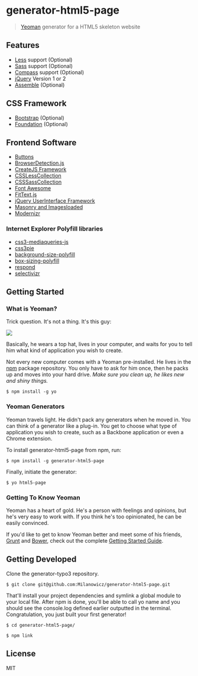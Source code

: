 # generator-html5-page

> [Yeoman](http://yeoman.io) generator for a HTML5 skeleton website

## Features

* [Less](http://lesscss.org/) support (Optional)
* [Sass](http://sass-lang.com/) support (Optional)
* [Compass](http://compass-style.org/) support (Optional)
* [jQuery](http://jquery.com/) Version 1 or 2
* [Assemble](http://assemble.io/) (Optional)

## CSS Framework

* [Bootstrap](http://getbootstrap.com/) (Optional)
* [Foundation](http://foundation.zurb.com/) (Optional)

## Frontend Software

* [Buttons](http://alexwolfe.github.io/Buttons/)
* [BrowserDetection.js](https://github.com/Milanowicz/BrowserDetection.js)
* [CreateJS Framework](http://www.createjs.com/)
* [CSSLessCollection](https://github.com/Milanowicz/CSSLessCollection)
* [CSSSassCollection](https://github.com/Milanowicz/CSSSassCollection)
* [Font Awesome](http://fortawesome.github.io/Font-Awesome/)
* [FitText.js](https://github.com/Milanowicz/FitText.js)
* [jQuery UserInterface Framework](http://jqueryui.com/)
* [Masonry and Imagesloaded](http://masonry.desandro.com/)
* [Modernizr](http://modernizr.com/)

### Internet Explorer Polyfill libraries

* [css3-mediaqueries-js](https://github.com/livingston/css3-mediaqueries-js)
* [css3pie](http://css3pie.com/)
* [background-size-polyfill](http://louisremi.github.io/background-size-polyfill/)
* [box-sizing-polyfill](https://github.com/Schepp/box-sizing-polyfill)
* [respond](https://github.com/scottjehl/Respond)
* [selectivizr](http://selectivizr.com/)


## Getting Started

### What is Yeoman?

Trick question. It's not a thing. It's this guy:

![](http://i.imgur.com/JHaAlBJ.png)

Basically, he wears a top hat, lives in your computer, and waits for you to tell him what kind of application you wish to create.

Not every new computer comes with a Yeoman pre-installed. He lives in the [npm](https://npmjs.org) package repository. You only have to ask for him once, then he packs up and moves into your hard drive. *Make sure you clean up, he likes new and shiny things.*

```
$ npm install -g yo
```

### Yeoman Generators

Yeoman travels light. He didn't pack any generators when he moved in. You can think of a generator like a plug-in. You get to choose what type of application you wish to create, such as a Backbone application or even a Chrome extension.

To install generator-html5-page from npm, run:

```
$ npm install -g generator-html5-page
```

Finally, initiate the generator:

```
$ yo html5-page
```

### Getting To Know Yeoman

Yeoman has a heart of gold. He's a person with feelings and opinions, but he's very easy to work with. If you think he's too opinionated, he can be easily convinced.

If you'd like to get to know Yeoman better and meet some of his friends, [Grunt](http://gruntjs.com) and [Bower](http://bower.io), check out the complete [Getting Started Guide](https://github.com/yeoman/yeoman/wiki/Getting-Started).



## Getting Developed


Clone the generator-typo3 repository.

```
$ git clone git@github.com:Milanowicz/generator-html5-page.git
```

That'll install your project dependencies and symlink a global module to your local file. After npm is done, you'll be able to call yo name and you should see the console.log defined earlier outputted in the terminal. Congratulation, you just built your first generator!

```
$ cd generator-html5-page/
```

```
$ npm link
```


## License

MIT
